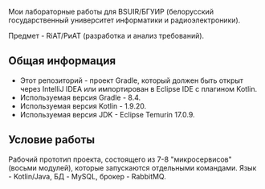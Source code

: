 Мои лабораторные работы для BSUIR/БГУИР (белорусский государственный университет информатики и радиоэлектроники).

Предмет - RiAT/РиАТ (разработка и анализ требований).

## Общая информация

* Этот репозиторий - проект Gradle, который должен быть открыт через IntelliJ IDEA или импортирован в Eclipse IDE с плагином Kotlin.
* Используемая версия Gradle - 8.4.
* Используемая версия Kotlin - 1.9.20.
* Используемая версия JDK - Eclipse Temurin 17.0.9.

## Условие работы

Рабочий прототип проекта, состоящего из 7-8 "микросервисов" (восьми модулей), которые запускаются отдельными командами. Язык - Kotlin/Java, БД - MySQL, брокер - RabbitMQ.